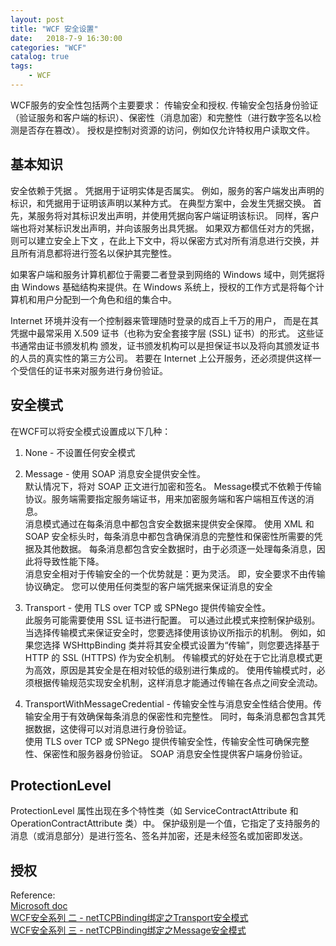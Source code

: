 ```yaml
---                
layout: post                
title: "WCF 安全设置"                
date:   2018-7-9 16:30:00                 
categories: "WCF"                
catalog: true                
tags:                 
    - WCF                
---      
```

  
WCF服务的安全性包括两个主要要求： 传输安全和授权. 传输安全包括身份验证（验证服务和客户端的标识）、保密性（消息加密）和完整性（进行数字签名以检测是否存在篡改）。 授权是控制对资源的访问，例如仅允许特权用户读取文件。

## 基本知识
安全依赖于凭据 。 凭据用于证明实体是否属实。 例如，服务的客户端发出声明的标识，和凭据用于证明该声明以某种方式。 在典型方案中，会发生凭据交换。 首先，某服务将对其标识发出声明，并使用凭据向客户端证明该标识。 同样，客户端也将对某标识发出声明，并向该服务出具凭据。 如果双方都信任对方的凭据，则可以建立安全上下文 ，在此上下文中，将以保密方式对所有消息进行交换，并且所有消息都将进行签名以保护其完整性。

如果客户端和服务计算机都位于需要二者登录到网络的 Windows 域中，则凭据将由 Windows 基础结构来提供。在 Windows 系统上，授权的工作方式是将每个计算机和用户分配到一个角色和组的集合中。  

Internet 环境并没有一个控制器来管理随时登录的成百上千万的用户， 而是在其凭据中最常采用 X.509 证书（也称为安全套接字层 (SSL) 证书）的形式。 这些证书通常由证书颁发机构 颁发，证书颁发机构可以是担保证书以及将向其颁发证书的人员的真实性的第三方公司。 若要在 Internet 上公开服务，还必须提供这样一个受信任的证书来对服务进行身份验证。

## 安全模式
在WCF可以将安全模式设置成以下几种：  
1. None - 不设置任何安全模式  
2. Message - 使用 SOAP 消息安全提供安全性。  
默认情况下，将对 SOAP 正文进行加密和签名。 Message模式不依赖于传输协议。服务端需要指定服务端证书，用来加密服务端和客户端相互传送的消息。  
消息模式通过在每条消息中都包含安全数据来提供安全保障。 使用 XML 和 SOAP 安全标头时，每条消息中都包含确保消息的完整性和保密性所需要的凭据及其他数据。 每条消息都包含安全数据时，由于必须逐一处理每条消息，因此将导致性能下降。  
消息安全相对于传输安全的一个优势就是：更为灵活。 即，安全要求不由传输协议确定。 您可以使用任何类型的客户端凭据来保证消息的安全 

3. Transport - 使用 TLS over TCP 或 SPNego 提供传输安全性。   
此服务可能需要使用 SSL 证书进行配置。 可以通过此模式来控制保护级别。  
当选择传输模式来保证安全时，您要选择使用该协议所指示的机制。 例如，如果您选择 WSHttpBinding 类并将其安全模式设置为“传输”，则您要选择基于 HTTP 的 SSL (HTTPS) 作为安全机制。 传输模式的好处在于它比消息模式更为高效，原因是其安全是在相对较低的级别进行集成的。 使用传输模式时，必须根据传输规范实现安全机制，这样消息才能通过传输在各点之间安全流动。
4. TransportWithMessageCredential - 传输安全性与消息安全性结合使用。传输安全用于有效确保每条消息的保密性和完整性。 同时，每条消息都包含其凭据数据，这使得可以对消息进行身份验证。   
使用 TLS over TCP 或 SPNego 提供传输安全性，传输安全性可确保完整性、保密性和服务器身份验证。 SOAP 消息安全性提供客户端身份验证。 

## ProtectionLevel 
ProtectionLevel 属性出现在多个特性类（如 ServiceContractAttribute 和 OperationContractAttribute 类）中。 保护级别是一个值，它指定了支持服务的消息（或消息部分）是进行签名、签名并加密，还是未经签名或加密即发送。
## 授权


Reference:  
[Microsoft doc](https://docs.microsoft.com/zh-cn/dotnet/framework/wcf/securing-services)  
[WCF安全系列 二 - netTCPBinding绑定之Transport安全模式](https://www.cnblogs.com/chnking/archive/2008/10/07/1305891.html)  
[WCF安全系列 三 - netTCPBinding绑定之Message安全模式](http://www.cnblogs.com/chnking/archive/2008/10/15/1312120.html)